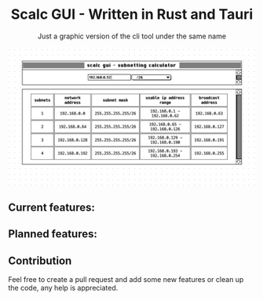 <div align="center">
    <h1 align = "center">Scalc GUI - Written in Rust and Tauri</h1>
</div>
<p align="center">
  Just a graphic version of the cli tool under the same name
</p>
 
![Scalc GUI](./assets/readme/scalc-gui-example.png)
    
## Current features:

## Planned features:

## Contribution
Feel free to create a pull request and add some new features or clean up the code, any help is appreciated.
